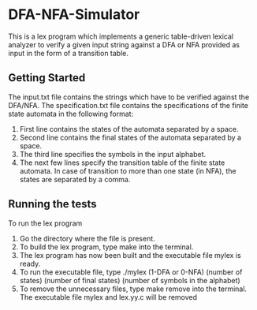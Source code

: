 # DFA-NFA-Simulator
This is a lex program which implements a generic table-driven lexical analyzer to verify a given input string against a DFA or NFA provided as input in the form of a transition table.

Getting Started
---------------
The input.txt file contains the strings which have to be verified against the DFA/NFA.
The specification.txt file contains the specifications of the finite state automata in the following format:
1. First line contains the states of the automata separated by a space.
2. Second line contains the final states of the automata separated by a space.    
3. The third line specifies the symbols in the input alphabet.
4. The next few lines specify the transition table of the finite state automata.
   In case of transition to more than one state (in NFA), the states are separated by a comma.
   
Running the tests
-----------------
To run the lex program
  
1. Go the directory where the file is present.
2. To build the lex program, type make into the terminal.
3. The lex program has now been built and the executable file mylex is ready.
4. To run the executable file, type
   ./mylex (1-DFA or 0-NFA) (number of states) (number of final states) (number of symbols in the alphabet)
5. To remove the unnecessary files, type make remove into the terminal.
   The executable file mylex and lex.yy.c will be removed
